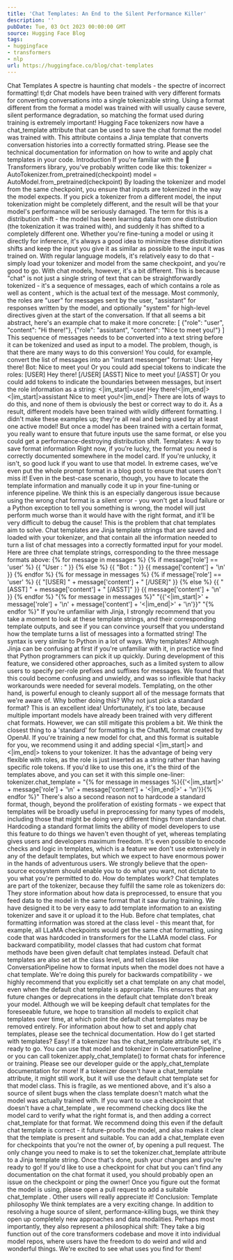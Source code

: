 ```yaml
---
title: 'Chat Templates: An End to the Silent Performance Killer'
description: ''
pubDate: Tue, 03 Oct 2023 00:00:00 GMT
source: Hugging Face Blog
tags:
- huggingface
- transformers
- nlp
url: https://huggingface.co/blog/chat-templates
---
```


Chat Templates
A spectre is haunting chat models - the spectre of incorrect formatting!
tl;dr
Chat models have been trained with very different formats for converting conversations into a single tokenizable string. Using a format different from the format a model was trained with will usually cause severe, silent performance degradation, so matching the format used during training is extremely important! Hugging Face tokenizers now have a chat_template
attribute that can be used to save the chat format the model was trained with. This attribute contains a Jinja template that converts conversation histories into a correctly formatted string. Please see the technical documentation for information on how to write and apply chat templates in your code.
Introduction
If you're familiar with the 🤗 Transformers library, you've probably written code like this:
tokenizer = AutoTokenizer.from_pretrained(checkpoint)
model = AutoModel.from_pretrained(checkpoint)
By loading the tokenizer and model from the same checkpoint, you ensure that inputs are tokenized in the way the model expects. If you pick a tokenizer from a different model, the input tokenization might be completely different, and the result will be that your model's performance will be seriously damaged. The term for this is a distribution shift - the model has been learning data from one distribution (the tokenization it was trained with), and suddenly it has shifted to a completely different one.
Whether you're fine-tuning a model or using it directly for inference, it's always a good idea to minimize these distribution shifts and keep the input you give it as similar as possible to the input it was trained on. With regular language models, it's relatively easy to do that - simply load your tokenizer and model from the same checkpoint, and you're good to go.
With chat models, however, it's a bit different. This is because "chat" is not just a single string of text that can be straightforwardly tokenized - it's a sequence of messages, each of which contains a role
as well as content
, which is the actual text of the message. Most commonly, the roles are "user" for messages sent by the user, "assistant" for responses written by the model, and optionally "system" for high-level directives given at the start of the conversation.
If that all seems a bit abstract, here's an example chat to make it more concrete:
[
{"role": "user", "content": "Hi there!"},
{"role": "assistant", "content": "Nice to meet you!"}
]
This sequence of messages needs to be converted into a text string before it can be tokenized and used as input to a model. The problem, though, is that there are many ways to do this conversion! You could, for example, convert the list of messages into an "instant messenger" format:
User: Hey there!
Bot: Nice to meet you!
Or you could add special tokens to indicate the roles:
[USER] Hey there! [/USER]
[ASST] Nice to meet you! [/ASST]
Or you could add tokens to indicate the boundaries between messages, but insert the role information as a string:
<|im_start|>user
Hey there!<|im_end|>
<|im_start|>assistant
Nice to meet you!<|im_end|>
There are lots of ways to do this, and none of them is obviously the best or correct way to do it. As a result, different models have been trained with wildly different formatting. I didn't make these examples up; they're all real and being used by at least one active model! But once a model has been trained with a certain format, you really want to ensure that future inputs use the same format, or else you could get a performance-destroying distribution shift.
Templates: A way to save format information
Right now, if you're lucky, the format you need is correctly documented somewhere in the model card. If you're unlucky, it isn't, so good luck if you want to use that model. In extreme cases, we've even put the whole prompt format in a blog post to ensure that users don't miss it! Even in the best-case scenario, though, you have to locate the template information and manually code it up in your fine-tuning or inference pipeline. We think this is an especially dangerous issue because using the wrong chat format is a silent error - you won't get a loud failure or a Python exception to tell you something is wrong, the model will just perform much worse than it would have with the right format, and it'll be very difficult to debug the cause!
This is the problem that chat templates aim to solve. Chat templates are Jinja template strings that are saved and loaded with your tokenizer, and that contain all the information needed to turn a list of chat messages into a correctly formatted input for your model. Here are three chat template strings, corresponding to the three message formats above:
{% for message in messages %}
{% if message['role'] == 'user' %}
{{ "User : " }}
{% else %}
{{ "Bot : " }}
{{ message['content'] + '\n' }}
{% endfor %}
{% for message in messages %}
{% if message['role'] == 'user' %}
{{ "[USER] " + message['content'] + " [/USER]" }}
{% else %}
{{ "[ASST] " + message['content'] + " [/ASST]" }}
{{ message['content'] + '\n' }}
{% endfor %}
"{% for message in messages %}"
"{{'<|im_start|>' + message['role'] + '\n' + message['content'] + '<|im_end|>' + '\n'}}"
"{% endfor %}"
If you're unfamiliar with Jinja, I strongly recommend that you take a moment to look at these template strings, and their corresponding template outputs, and see if you can convince yourself that you understand how the template turns a list of messages into a formatted string! The syntax is very similar to Python in a lot of ways.
Why templates?
Although Jinja can be confusing at first if you're unfamiliar with it, in practice we find that Python programmers can pick it up quickly. During development of this feature, we considered other approaches, such as a limited system to allow users to specify per-role prefixes and suffixes for messages. We found that this could become confusing and unwieldy, and was so inflexible that hacky workarounds were needed for several models. Templating, on the other hand, is powerful enough to cleanly support all of the message formats that we're aware of.
Why bother doing this? Why not just pick a standard format?
This is an excellent idea! Unfortunately, it's too late, because multiple important models have already been trained with very different chat formats.
However, we can still mitigate this problem a bit. We think the closest thing to a 'standard' for formatting is the ChatML format created by OpenAI. If you're training a new model for chat, and this format is suitable for you, we recommend using it and adding special <|im_start|>
and <|im_end|>
tokens to your tokenizer. It has the advantage of being very flexible with roles, as the role is just inserted as a string rather than having specific role tokens. If you'd like to use this one, it's the third of the templates above, and you can set it with this simple one-liner:
tokenizer.chat_template = "{% for message in messages %}{{'<|im_start|>' + message['role'] + '\n' + message['content'] + '<|im_end|>' + '\n'}}{% endfor %}"
There's also a second reason not to hardcode a standard format, though, beyond the proliferation of existing formats - we expect that templates will be broadly useful in preprocessing for many types of models, including those that might be doing very different things from standard chat. Hardcoding a standard format limits the ability of model developers to use this feature to do things we haven't even thought of yet, whereas templating gives users and developers maximum freedom. It's even possible to encode checks and logic in templates, which is a feature we don't use extensively in any of the default templates, but which we expect to have enormous power in the hands of adventurous users. We strongly believe that the open-source ecosystem should enable you to do what you want, not dictate to you what you're permitted to do.
How do templates work?
Chat templates are part of the tokenizer, because they fulfill the same role as tokenizers do: They store information about how data is preprocessed, to ensure that you feed data to the model in the same format that it saw during training. We have designed it to be very easy to add template information to an existing tokenizer and save it or upload it to the Hub.
Before chat templates, chat formatting information was stored at the class level - this meant that, for example, all LLaMA checkpoints would get the same chat formatting, using code that was hardcoded in transformers
for the LLaMA model class. For backward compatibility, model classes that had custom chat format methods have been given default chat templates instead.
Default chat templates are also set at the class level, and tell classes like ConversationPipeline
how to format inputs when the model does not have a chat template. We're doing this purely for backwards compatibility - we highly recommend that you explicitly set a chat template on any chat model, even when the default chat template is appropriate. This ensures that any future changes or deprecations in the default chat template don't break your model. Although we will be keeping default chat templates for the foreseeable future, we hope to transition all models to explicit chat templates over time, at which point the default chat templates may be removed entirely.
For information about how to set and apply chat templates, please see the technical documentation.
How do I get started with templates?
Easy! If a tokenizer has the chat_template
attribute set, it's ready to go. You can use that model and tokenizer in ConversationPipeline
, or you can call tokenizer.apply_chat_template()
to format chats for inference or training. Please see our developer guide or the apply_chat_template documentation for more!
If a tokenizer doesn't have a chat_template
attribute, it might still work, but it will use the default chat template set for that model class. This is fragile, as we mentioned above, and it's also a source of silent bugs when the class template doesn't match what the model was actually trained with. If you want to use a checkpoint that doesn't have a chat_template
, we recommend checking docs like the model card to verify what the right format is, and then adding a correct chat_template
for that format. We recommend doing this even if the default chat template is correct - it future-proofs the model, and also makes it clear that the template is present and suitable.
You can add a chat_template
even for checkpoints that you're not the owner of, by opening a pull request. The only change you need to make is to set the tokenizer.chat_template
attribute to a Jinja template string. Once that's done, push your changes and you're ready to go!
If you'd like to use a checkpoint for chat but you can't find any documentation on the chat format it used, you should probably open an issue on the checkpoint or ping the owner! Once you figure out the format the model is using, please open a pull request to add a suitable chat_template
. Other users will really appreciate it!
Conclusion: Template philosophy
We think templates are a very exciting change. In addition to resolving a huge source of silent, performance-killing bugs, we think they open up completely new approaches and data modalities. Perhaps most importantly, they also represent a philosophical shift: They take a big function out of the core transformers
codebase and move it into individual model repos, where users have the freedom to do weird and wild and wonderful things. We're excited to see what uses you find for them!